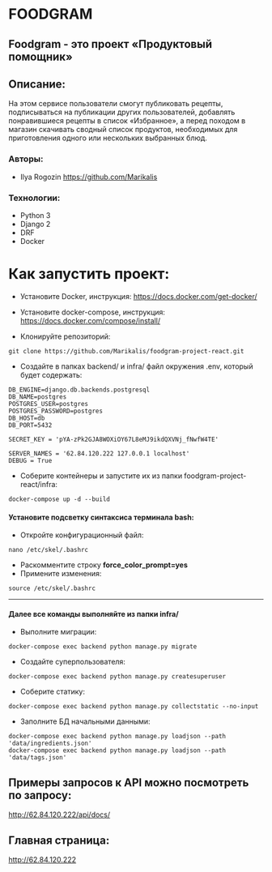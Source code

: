 # FOODGRAM
## Foodgram - это проект «Продуктовый помощник»
## Описание:
На этом сервисе пользователи смогут публиковать рецепты, подписываться на публикации других пользователей, добавлять понравившиеся рецепты в список «Избранное», а перед походом в магазин скачивать сводный список продуктов, необходимых для приготовления одного или нескольких выбранных блюд.
### Авторы:
- Ilya Rogozin https://github.com/Marikalis
### Технологии:
- Python 3
- Django 2
- DRF
- Docker

# Как запустить проект:
- Установите Docker, инструкция:
https://docs.docker.com/get-docker/

- Установите docker-compose, инструкция:
https://docs.docker.com/compose/install/

- Клонируйте репозиторий:
```
git clone https://github.com/Marikalis/foodgram-project-react.git
```

- Создайте в папках backend/ и infra/ файл окружения .env, который будет содержать:
```
DB_ENGINE=django.db.backends.postgresql
DB_NAME=postgres
POSTGRES_USER=postgres
POSTGRES_PASSWORD=postgres
DB_HOST=db
DB_PORT=5432

SECRET_KEY = 'pYA-zPk2GJA8WOXiOY67L8eMJ9ikdQXVNj_fNwfW4TE'

SERVER_NAMES = '62.84.120.222 127.0.0.1 localhost'
DEBUG = True
```

- Соберите контейнеры и запустите их из папки foodgram-project-react/infra:
```
docker-compose up -d --build
```

#### Установите подсветку синтаксиса терминала bash:
- Откройте конфигурационный файл:
```
nano /etc/skel/.bashrc
```
- Раскомментите строку __force_color_prompt=yes__
- Примените изменения:
```
source /etc/skel/.bashrc
```
-----------------------------------------------------

#### Далее все команды выполняйте из папки infra/
- Выполните миграции:
```
docker-compose exec backend python manage.py migrate
```

- Создайте суперпользователя:
```
docker-compose exec backend python manage.py createsuperuser
```

- Соберите статику:
```
docker-compose exec backend python manage.py collectstatic --no-input
```

- Заполните БД начальными данными:
```
docker-compose exec backend python manage.py loadjson --path 'data/ingredients.json'
docker-compose exec backend python manage.py loadjson --path 'data/tags.json'
```

## Примеры запросов к API можно посмотреть по запросу:
http://62.84.120.222/api/docs/

## Главная страница:
http://62.84.120.222
